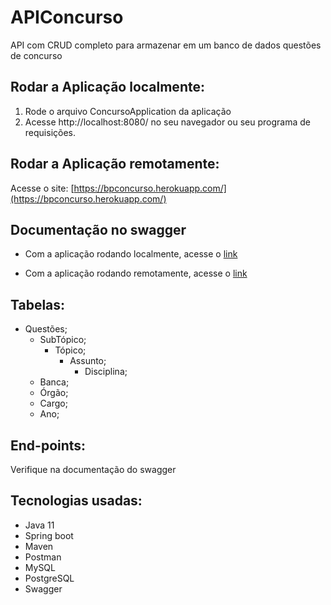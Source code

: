 # APIConcurso

API com CRUD completo para armazenar em um banco de dados questões de concurso

## Rodar a Aplicação localmente:
1. Rode o arquivo ConcursoApplication da aplicação
2. Acesse http://localhost:8080/ no seu navegador ou seu programa de requisições.

## Rodar a Aplicação remotamente:
Acesse o site: [https://bpconcurso.herokuapp.com/](https://bpconcurso.herokuapp.com/)

## Documentação no swagger
* Com a aplicação rodando localmente, acesse o [link](http://localhost:8080/swagger-ui/index.html?configUrl=/v3/api-docs/swagger-config)

* Com a aplicação rodando remotamente, acesse o [link](https://bpconcurso.herokuapp.com/swagger-ui/index.html?configUrl=/v3/api-docs/swagger-config)

## Tabelas:
* Questões;
  * SubTópico;
    * Tópico;
      * Assunto;
        * Disciplina;
  * Banca;
  * Órgão;
  * Cargo;
  * Ano;

## End-points:
Verifique na documentação do swagger

## Tecnologias usadas:
* Java 11
* Spring boot
* Maven
* Postman
* MySQL
* PostgreSQL
* Swagger